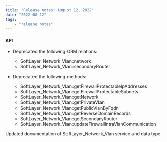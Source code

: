 ```yaml
---
title: "Release notes: August 12, 2022"
date: "2022-08-12"
tags:
    - "release notes"
---
```



#### API

+ Deprecated the following ORM relations:
    + SoftLayer_Network_Vlan::network
    + SoftLayer_Network_Vlan::secondaryRouter

+ Deprecated the following methods:
    + SoftLayer_Network_Vlan::getFirewallProtectableIpAddresses
    + SoftLayer_Network_Vlan::getFirewallProtectableSubnets
    + SoftLayer_Network_Vlan::getNetwork
    + SoftLayer_Network_Vlan::getPrivateVlan
    + SoftLayer_Network_Vlan::getPublicVlanByFqdn
    + SoftLayer_Network_Vlan::getReverseDomainRecords
    + SoftLayer_Network_Vlan::getSecondaryRouter
    + SoftLayer_Network_Vlan::updateFirewallIntraVlanCommunication

Updated documentation of SoftLayer_Network_Vlan service and data type.
